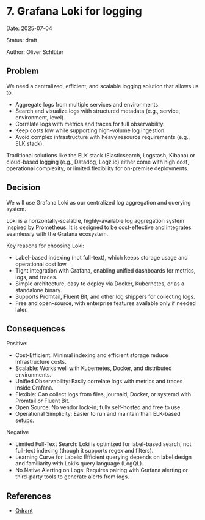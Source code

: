 # 7. Grafana Loki for logging

Date: 2025-07-04

Status: draft

Author: Oliver Schlüter

## Problem

We need a centralized, efficient, and scalable logging solution that allows us to:
- Aggregate logs from multiple services and environments.
- Search and visualize logs with structured metadata (e.g., service, environment, level).
- Correlate logs with metrics and traces for full observability.
- Keep costs low while supporting high-volume log ingestion.
- Avoid complex infrastructure with heavy resource requirements (e.g., ELK stack).

Traditional solutions like the ELK stack (Elasticsearch, Logstash, Kibana) or cloud-based logging (e.g., Datadog, Logz.io) either come with high cost, operational complexity, or limited flexibility for on-premise deployments.

## Decision

We will use Grafana Loki as our centralized log aggregation and querying system.

Loki is a horizontally-scalable, highly-available log aggregation system inspired by Prometheus.
It is designed to be cost-effective and integrates seamlessly with the Grafana ecosystem.

Key reasons for choosing Loki:
- Label-based indexing (not full-text), which keeps storage usage and operational cost low.
- Tight integration with Grafana, enabling unified dashboards for metrics, logs, and traces.
- Simple architecture, easy to deploy via Docker, Kubernetes, or as a standalone binary.
- Supports Promtail, Fluent Bit, and other log shippers for collecting logs.
- Free and open-source, with enterprise features available only if needed later.

## Consequences

Positive:
- Cost-Efficient: Minimal indexing and efficient storage reduce infrastructure costs.
- Scalable: Works well with Kubernetes, Docker, and distributed environments.
- Unified Observability: Easily correlate logs with metrics and traces inside Grafana.
- Flexible: Can collect logs from files, journald, Docker, or systemd with Promtail or Fluent Bit.
- Open Source: No vendor lock-in; fully self-hosted and free to use.
- Operational Simplicity: Easier to run and maintain than ELK-based setups.

Negative
- Limited Full-Text Search: Loki is optimized for label-based search, not full-text indexing (though it supports regex and filters).
- Learning Curve for Labels: Efficient querying depends on label design and familiarity with Loki’s query language (LogQL).
- No Native Alerting on Logs: Requires pairing with Grafana alerting or third-party tools to generate alerts from logs.

## References

- [Qdrant](https://qdrant.tech/)
